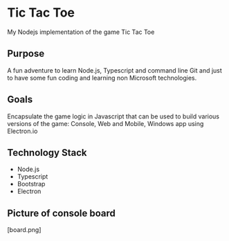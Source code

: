 # Tic Tac Toe
My Nodejs implementation of the game Tic Tac Toe

## Purpose
A fun adventure to learn Node.js, Typescript and command line Git and just to have some fun coding and learning non Microsoft technologies.

## Goals
Encapsulate the game logic in Javascript that can be used to build various versions of the game: Console, Web and Mobile, Windows app using Electron.io


## Technology Stack
* Node.js
* Typescript
* Bootstrap
* Electron


## Picture of console board
[board.png]
